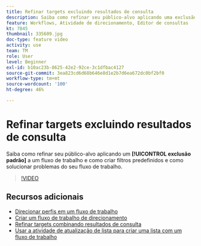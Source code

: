 ```yaml
---
title: Refinar targets excluindo resultados de consulta
description: Saiba como refinar seu público-alvo aplicando uma exclusão padrão a um fluxo de trabalho e como criar filtros predefinidos e como solucionar problemas do fluxo de trabalho.
feature: Workflows, Atividade de direcionamento, Editor de consultas
kt: 7845
thumbnail: 335609.jpg
doc-type: feature video
activity: use
team: TM
role: User
level: Beginner
exl-id: b10ac23b-8625-42e2-92ce-3c1dfbac4127
source-git-commit: 3ea823cd6d68b646e8d1e2b7d6ea672dc0bf2bf0
workflow-type: tm+mt
source-wordcount: '100'
ht-degree: 46%

---
```


# Refinar targets excluindo resultados de consulta

Saiba como refinar seu público-alvo aplicando um **[!UICONTROL exclusão padrão]** a um fluxo de trabalho e como criar filtros predefinidos e como solucionar problemas do seu fluxo de trabalho.

>[!VIDEO](https://video.tv.adobe.com/v/335609?quality=12)

## Recursos adicionais

* [Direcionar perfis em um fluxo de trabalho](/help/profile-management/target-profiles-in-a-workflow.md)
* [Criar um fluxo de trabalho de direcionamento](/help/process-management/create-a-targeting-workflow.md)
* [Refinar targets combinando resultados de consulta](/help/process-management/refine-targets-by-combining-query-results.md)
* [Usar a atividade de atualização de lista para criar uma lista com um fluxo de trabalho](/help/process-management/use-the-update-list-activity.md)
